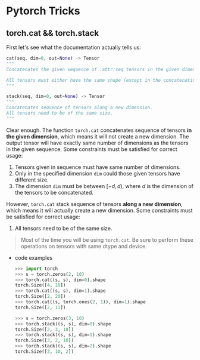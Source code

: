 # Pytorch Tricks

## torch.cat && torch.stack

First let's see what the documentation actually tells us:

```python
cat(seq, dim=0, out=None) -> Tensor
"""
Concatenates the given sequence of :attr:seq tensors in the given dimension. 

All tensors must either have the same shape (except in the concatenating dimension) or be empty.
"""

stack(seq, dim=0, out=None) -> Tensor
"""
Concatenates sequence of tensors along a new dimension.
All tensors need to be of the same size.
"""
```

Clear enough. The function `torch.cat` concatenates sequence of tensors **in the given dimension**, which means it will not create a new dimension. The output tensor will have exactly same number of dimensions as the tensors in the given sequence. Some constraints must be satisfied for correct usage:

1. Tensors given in sequence must have same number of dimensions.
2. Only in the specified dimension `dim` could those given tensors have different size.
3. The dimension `dim` must be between $[-d, d)$, where $d$ is the dimension of the tensors to be concatenated.

However, `torch.cat` stack sequence of tensors **along a new dimension**, which means it will actually create a new dimension. Some constraints must be satisfied for correct usage:

1. All tensors need to be of the same size.

> Most of the time you will be using `torch.cat`. Be sure to perform these operations on tensors with same dtype and device.

- code examples

  ```python
  >>> import torch
  >>> s = torch.zeros(2, 10)
  >>> torch.cat((s, s), dim=0).shape
  torch.Size([4, 10])
  >>> torch.cat((s, s), dim=1).shape
  torch.Size([2, 20])
  >>> torch.cat((s, torch.ones(2, 1)), dim=1).shape
  torch.Size([2, 11])
  
  >>> s = torch.zeros(3, 10)
  >>> torch.stack((s, s), dim=0).shape
  torch.Size([2, 3, 10])
  >>> torch.stack((s, s), dim=1).shape
  torch.Size([3, 2, 10])
  >>> torch.stack((s, s), dim=2).shape
  torch.Size([3, 10, 2])
  ```

  

